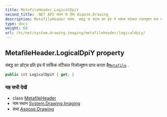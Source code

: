 ```yaml
---
title: MetafileHeader.LogicalDpiY
second_title: .NET API संदर्भ के लिए Aspose.Drawing
description: MetafileHeader संपत्त. संबद्ध क डट्स प्रत इंच में तर्कक वर्टकल रज़ल्यूशन प्रप्त करत हैMetafile .
type: docs
weight: 60
url: /hi/net/system.drawing.imaging/metafileheader/logicaldpiy/
---
```

## MetafileHeader.LogicalDpiY property

संबद्ध का डॉट्स प्रति इंच में तार्किक वर्टिकल रिज़ॉल्यूशन प्राप्त करता है[`Metafile`](../../metafile/) .

```csharp
public int LogicalDpiY { get; }
```

### यह सभी देखें

* class [MetafileHeader](../)
* नाम स्थान [System.Drawing.Imaging](../../metafileheader/)
* सभा [Aspose.Drawing](../../../)


